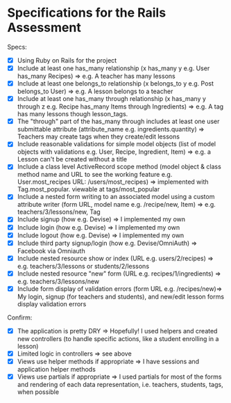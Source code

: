 # Specifications for the Rails Assessment

Specs:
- [x] Using Ruby on Rails for the project
- [x] Include at least one has_many relationship (x has_many y e.g. User has_many Recipes) => e.g. A teacher has many lessons
- [x] Include at least one belongs_to relationship (x belongs_to y e.g. Post belongs_to User) => e.g. A lesson belongs to a teacher
- [x] Include at least one has_many through relationship (x has_many y through z e.g. Recipe has_many Items through Ingredients) => e.g. A tag has many lessons though lesson_tags. 
- [x] The "through" part of the has_many through includes at least one user submittable attribute (attribute_name e.g. ingredients.quantity) => Teachers may create tags when they create/edit lessons
- [x] Include reasonable validations for simple model objects (list of model objects with validations e.g. User, Recipe, Ingredient, Item) => e.g. a Lesson can't be created without a title
- [x] Include a class level ActiveRecord scope method (model object & class method name and URL to see the working feature e.g. User.most_recipes URL: /users/most_recipes) => implemented with Tag.most_popular. viewable at tags/most_popular
- [x] Include a nested form writing to an associated model using a custom attribute writer (form URL, model name e.g. /recipe/new, Item) => e.g. teachers/3/lessons/new, Tag
- [x] Include signup (how e.g. Devise) => I implemented my own
- [x] Include login (how e.g. Devise) => I implemented my own
- [x] Include logout (how e.g. Devise) => I implemented my own
- [x] Include third party signup/login (how e.g. Devise/OmniAuth) => Facebook via Omniauth
- [x] Include nested resource show or index (URL e.g. users/2/recipes) => e.g. teachers/3/lessons or students/2/lessons
- [x] Include nested resource "new" form (URL e.g. recipes/1/ingredients) => e.g. teachers/3/lessons/new
- [x] Include form display of validation errors (form URL e.g. /recipes/new)=> My login, signup (for teachers and students), and new/edit lesson forms display validation errors

Confirm:
- [x] The application is pretty DRY => Hopefully! I used helpers and created new controllers (to handle specific actions, like a student enrolling in a lesson)
- [x] Limited logic in controllers => see above
- [x] Views use helper methods if appropriate => I have sessions and application helper methods
- [x] Views use partials if appropriate => I used partials for most of the forms and rendering of each data representation, i.e. teachers, students, tags, when possible